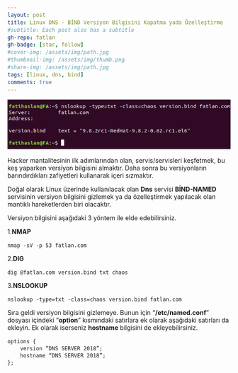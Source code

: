 ```yaml
---
layout: post
title: Linux DNS - BİND Versiyon Bilgisini Kapatma yada Özelleştirme
#subtitle: Each post also has a subtitle
gh-repo: fatlan
gh-badge: [star, follow]
#cover-img: /assets/img/path.jpg
#thumbnail-img: /assets/img/thumb.png
#share-img: /assets/img/path.jpg
tags: [linux, dns, bind]
comments: true
---
```

![Crepe](/assets/img/bind-verinf-ch/dns-vi-ch01.png)

Hacker mantalitesinin ilk adımlarından olan, servis/servisleri keşfetmek, bu keş yaparken versiyon bilgisini almaktır. Daha sonra bu versiyonların barındırdıkları zafiyetleri kullanarak içeri sızmaktır.

Doğal olarak Linux üzerinde kullanılacak olan **Dns** servisi **BİND-NAMED** servisinin versiyon bilgisini gizlemek ya da özelleştirmek yapılacak olan mantıklı hareketlerden biri olacaktır.

Versiyon bilgisini aşağıdaki 3 yöntem ile elde edebilirsiniz.

1.**NMAP**

~~~
nmap -sV -p 53 fatlan.com
~~~

2.**DIG**

~~~
dig @fatlan.com version.bind txt chaos
~~~

3.**NSLOOKUP**

~~~
nslookup -type=txt -class=chaos version.bind fatlan.com
~~~

Sıra geldi versiyon bilgisini gizlemeye. Bunun için “**/etc/named.conf**” dosyası içindeki “**option**” kısmındaki satırlara ek olarak aşağıdaki satırları da ekleyin. Ek olarak iserseniz **hostname** bilgisini de ekleyebilirsiniz.

~~~
options {
    version “DNS SERVER 2018”;
    hostname “DNS SERVER 2018”;
};
~~~